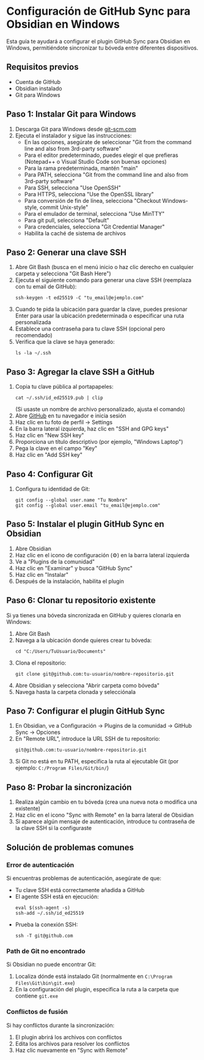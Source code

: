 # Configuración de GitHub Sync para Obsidian en Windows

Esta guía te ayudará a configurar el plugin GitHub Sync para Obsidian en Windows, permitiéndote sincronizar tu bóveda entre diferentes dispositivos.

## Requisitos previos
- Cuenta de GitHub
- Obsidian instalado
- Git para Windows

## Paso 1: Instalar Git para Windows

1. Descarga Git para Windows desde [git-scm.com](https://git-scm.com/download/win)
2. Ejecuta el instalador y sigue las instrucciones:
   - En las opciones, asegúrate de seleccionar "Git from the command line and also from 3rd-party software"
   - Para el editor predeterminado, puedes elegir el que prefieras (Notepad++ o Visual Studio Code son buenas opciones)
   - Para la rama predeterminada, mantén "main"
   - Para PATH, selecciona "Git from the command line and also from 3rd-party software"
   - Para SSH, selecciona "Use OpenSSH"
   - Para HTTPS, selecciona "Use the OpenSSL library"
   - Para conversión de fin de línea, selecciona "Checkout Windows-style, commit Unix-style"
   - Para el emulador de terminal, selecciona "Use MinTTY"
   - Para git pull, selecciona "Default"
   - Para credenciales, selecciona "Git Credential Manager"
   - Habilita la caché de sistema de archivos

## Paso 2: Generar una clave SSH

1. Abre Git Bash (busca en el menú inicio o haz clic derecho en cualquier carpeta y selecciona "Git Bash Here")
2. Ejecuta el siguiente comando para generar una clave SSH (reemplaza con tu email de GitHub):
   ```
   ssh-keygen -t ed25519 -C "tu_email@ejemplo.com"
   ```
3. Cuando te pida la ubicación para guardar la clave, puedes presionar Enter para usar la ubicación predeterminada o especificar una ruta personalizada
4. Establece una contraseña para tu clave SSH (opcional pero recomendado)
5. Verifica que la clave se haya generado:
   ```
   ls -la ~/.ssh
   ```

## Paso 3: Agregar la clave SSH a GitHub

1. Copia tu clave pública al portapapeles:
   ```
   cat ~/.ssh/id_ed25519.pub | clip
   ```
   (Si usaste un nombre de archivo personalizado, ajusta el comando)
2. Abre [GitHub](https://github.com) en tu navegador e inicia sesión
3. Haz clic en tu foto de perfil → Settings
4. En la barra lateral izquierda, haz clic en "SSH and GPG keys"
5. Haz clic en "New SSH key"
6. Proporciona un título descriptivo (por ejemplo, "Windows Laptop")
7. Pega la clave en el campo "Key"
8. Haz clic en "Add SSH key"

## Paso 4: Configurar Git

1. Configura tu identidad de Git:
   ```
   git config --global user.name "Tu Nombre"
   git config --global user.email "tu_email@ejemplo.com"
   ```

## Paso 5: Instalar el plugin GitHub Sync en Obsidian

1. Abre Obsidian
2. Haz clic en el icono de configuración (⚙️) en la barra lateral izquierda
3. Ve a "Plugins de la comunidad"
4. Haz clic en "Examinar" y busca "GitHub Sync"
5. Haz clic en "Instalar"
6. Después de la instalación, habilita el plugin

## Paso 6: Clonar tu repositorio existente

Si ya tienes una bóveda sincronizada en GitHub y quieres clonarla en Windows:

1. Abre Git Bash
2. Navega a la ubicación donde quieres crear tu bóveda:
   ```
   cd "C:/Users/TuUsuario/Documents"
   ```
3. Clona el repositorio:
   ```
   git clone git@github.com:tu-usuario/nombre-repositorio.git
   ```
4. Abre Obsidian y selecciona "Abrir carpeta como bóveda"
5. Navega hasta la carpeta clonada y selecciónala

## Paso 7: Configurar el plugin GitHub Sync

1. En Obsidian, ve a Configuración → Plugins de la comunidad → GitHub Sync → Opciones
2. En "Remote URL", introduce la URL SSH de tu repositorio:
   ```
   git@github.com:tu-usuario/nombre-repositorio.git
   ```
3. Si Git no está en tu PATH, especifica la ruta al ejecutable Git (por ejemplo: `C:/Program Files/Git/bin/`)

## Paso 8: Probar la sincronización

1. Realiza algún cambio en tu bóveda (crea una nueva nota o modifica una existente)
2. Haz clic en el icono "Sync with Remote" en la barra lateral de Obsidian
3. Si aparece algún mensaje de autenticación, introduce tu contraseña de la clave SSH si la configuraste

## Solución de problemas comunes

### Error de autenticación
Si encuentras problemas de autenticación, asegúrate de que:
- Tu clave SSH está correctamente añadida a GitHub
- El agente SSH está en ejecución:
  ```
  eval $(ssh-agent -s)
  ssh-add ~/.ssh/id_ed25519
  ```
- Prueba la conexión SSH:
  ```
  ssh -T git@github.com
  ```

### Path de Git no encontrado
Si Obsidian no puede encontrar Git:
1. Localiza dónde está instalado Git (normalmente en `C:\Program Files\Git\bin\git.exe`)
2. En la configuración del plugin, especifica la ruta a la carpeta que contiene `git.exe`

### Conflictos de fusión
Si hay conflictos durante la sincronización:
1. El plugin abrirá los archivos con conflictos
2. Edita los archivos para resolver los conflictos
3. Haz clic nuevamente en "Sync with Remote"